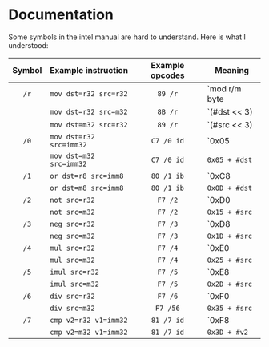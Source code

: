 # Documentation

Some symbols in the intel manual are hard to understand.
Here is what I understood:

| Symbol | Example instruction     | Example opcodes | Meaning                             |
|:------:|-------------------------|:---------------:|-------------------------------------|
| `/r`   | `mov dst=r32 src=r32`   | `89 /r`         | `mod r/m byte | (#src << 3) | #dst` |
|        | `mov dst=r32 src=m32`   | `8B /r`         | `(#dst << 3) | 0x04 + #src`         |
|        | `mov dst=m32 src=r32`   | `89 /r`         | `(#src << 3) | 0x04 + #dst`         |
| `/0`   | `mov dst=r32 src=imm32` | `C7 /0 id`      | `0x05 | #dst`                       |
|        | `mov dst=m32 src=imm32` | `C7 /0 id`      | `0x05 + #dst`                       |
| `/1`   | `or dst=r8 src=imm8`    | `80 /1 ib`      | `0xC8 | #dst`                       |
|        | `or dst=m8 src=imm8`    | `80 /1 ib`      | `0x0D + #dst`                       |
| `/2`   | `not src=r32`           | `F7 /2`         | `0xD0 | #src`                       |
|        | `not src=m32`           | `F7 /2`         | `0x15 + #src`                       |
| `/3`   | `neg src=r32`           | `F7 /3`         | `0xD8 | #src`                       |
|        | `neg src=m32`           | `F7 /3`         | `0x1D + #src`                       |
| `/4`   | `mul src=r32`           | `F7 /4`         | `0xE0 | #src`                       |
|        | `mul src=m32`           | `F7 /4`         | `0x25 + #src`                       |
| `/5`   | `imul src=r32`          | `F7 /5`         | `0xE8 | #src`                       |
|        | `imul src=m32`          | `F7 /5`         | `0x2D + #src`                       |
| `/6`   | `div src=r32`           | `F7 /6`         | `0xF0 | #src`                       |
|        | `div src=m32`           | `F7 /56`        | `0x35 + #src`                       |
| `/7`   | `cmp v2=r32 v1=imm32`   | `81 /7 id`      | `0xF8 | #v2`                        |
|        | `cmp v2=m32 v1=imm32`   | `81 /7 id`      | `0x3D + #v2`                        |